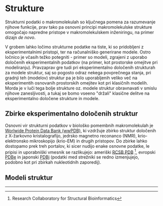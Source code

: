 # Strukture

Strukturni podatki o makromolekulah so ključnega pomena za razumevanje njihove funkcije, prav tako pa osnovni principi makromolekulske strukture omogočajo napredne pristope v makromolekulskem inženiringu, na primer dizajn *de novo*.

V grobem lahko ločimo strukturne podatke na tiste, ki so pridobljeni z eksperimentalnimi pristopi, ter na računalniško generirane modele. Ostro ločnico je včasih težko potegniti - primer so modeli, zgrajeni z uporabo določenih eksperimentalnih podatkov (na primer, kot prostorske omejitve pri modeliranju). Pravzaprav gre tudi pri eksperimentalno določenih strukturah za modele struktur, saj so pogosto odraz nekega povprečnega stanja, pri gradnji teh (modelov) struktur pa je bilo uporabljenih veliko več na eksperimentih osnovanih prostorskih omejitev kot pri klasičnih modelih. Morda je v luči tega bolje strukture oz. modele struktur obravnavati v smislu njihove zanesljivosti, a tukaj se bomo vseeno "držali" klasične delitve na eksperimentalno določene strukture in modele.

## Zbirke eksperimentalno določenih struktur
Osnovni vir strukturni podatkov v biološko pomembnih makromolekulah je [Worlwide Protein Data Bank (wwPDB)](https://www.wwpdb.org/), ki vzdržuje zbirko struktur določenih z X-žarkovno kristalografijo, jedrsko magnetno reconanco (NMR), krio-elektronsko mikroskopijo (krio-EM) in drugih pristopov. Do zbirke lahko dostopamo prek treh portalov, ki sicer nudijo enake osnovne podatke, le pripisi in uporabniški vmesnik se razlikujejo: ameriški [RCSB PDB](https://www.rcsb.org/) [^rcsb], evropski [PDBe](https://www.ebi.ac.uk/pdbe/) in japonski [PDBj](https://pdbj.org/) (podatki med strežniki se redno izmenjujejo, podobno kot pri zbirkah nukleotidnih zaporedij).

## Modeli struktur




---

[^rcsb]: Research Collaboratory for Structural Bioinformatics